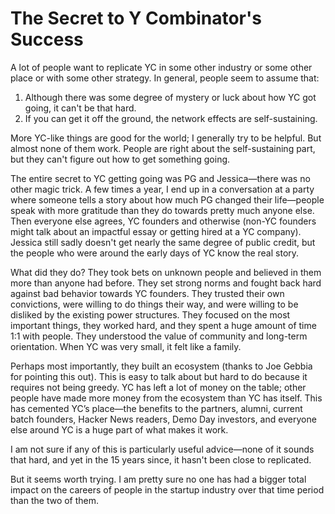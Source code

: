 # The Secret to Y Combinator's Success

A lot of people want to replicate YC in some other industry or some other place or with some other strategy. In general, people seem to assume that:
1. Although there was some degree of mystery or luck about how YC got going, it can't be that hard.
2. If you can get it off the ground, the network effects are self-sustaining.

More YC-like things are good for the world; I generally try to be helpful. But almost none of them work. People are right about the self-sustaining part, but they can't figure out how to get something going.

The entire secret to YC getting going was PG and Jessica—there was no other magic trick. A few times a year, I end up in a conversation at a party where someone tells a story about how much PG changed their life—people speak with more gratitude than they do towards pretty much anyone else. Then everyone else agrees, YC founders and otherwise (non-YC founders might talk about an impactful essay or getting hired at a YC company). Jessica still sadly doesn't get nearly the same degree of public credit, but the people who were around the early days of YC know the real story.

What did they do? They took bets on unknown people and believed in them more than anyone had before. They set strong norms and fought back hard against bad behavior towards YC founders. They trusted their own convictions, were willing to do things their way, and were willing to be disliked by the existing power structures. They focused on the most important things, they worked hard, and they spent a huge amount of time 1:1 with people. They understood the value of community and long-term orientation. When YC was very small, it felt like a family.

Perhaps most importantly, they built an ecosystem (thanks to Joe Gebbia for pointing this out). This is easy to talk about but hard to do because it requires not being greedy. YC has left a lot of money on the table; other people have made more money from the ecosystem than YC has itself. This has cemented YC’s place—the benefits to the partners, alumni, current batch founders, Hacker News readers, Demo Day investors, and everyone else around YC is a huge part of what makes it work.

I am not sure if any of this is particularly useful advice—none of it sounds that hard, and yet in the 15 years since, it hasn't been close to replicated.

But it seems worth trying. I am pretty sure no one has had a bigger total impact on the careers of people in the startup industry over that time period than the two of them.
